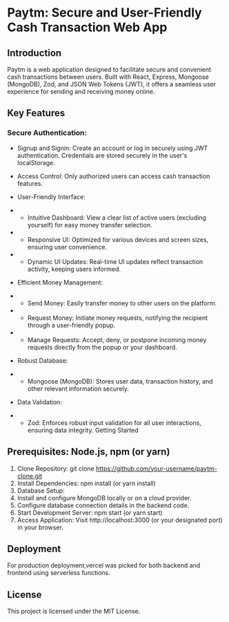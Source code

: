 # Paytm: Secure and User-Friendly Cash Transaction Web App

## Introduction

Paytm is a web application designed to facilitate secure and convenient cash transactions between users. Built with React, Express, Mongoose (MongoDB), Zod, and JSON Web Tokens (JWT), it offers a seamless user experience for sending and receiving money online.

## Key Features

### Secure Authentication:

- Signup and Signin: Create an account or log in securely using JWT authentication. Credentials are stored securely in the user's localStorage.

- Access Control: Only authorized users can access cash transaction features.

- User-Friendly Interface:
- - Intuitive Dashboard: View a clear list of active users (excluding yourself) for easy money transfer selection.
- - Responsive UI: Optimized for various devices and screen sizes, ensuring user convenience.
- - Dynamic UI Updates: Real-time UI updates reflect transaction activity, keeping users informed.

- Efficient Money Management:
- - Send Money: Easily transfer money to other users on the platform.
- - Request Money: Initiate money requests, notifying the recipient through a user-friendly popup.
- - Manage Requests: Accept, deny, or postpone incoming money requests directly from the popup or your dashboard.

- Robust Database:
- - Mongoose (MongoDB): Stores user data, transaction history, and other relevant information securely.

- Data Validation:
- - Zod: Enforces robust input validation for all user interactions, ensuring data integrity.
Getting Started

## Prerequisites: Node.js, npm (or yarn)

1. Clone Repository: git clone https://github.com/your-username/paytm-clone.git
2. Install Dependencies: npm install (or yarn install)
3. Database Setup:
4. Install and configure MongoDB locally or on a cloud provider.
5. Configure database connection details in the backend code.
6. Start Development Server: npm start (or yarn start)
7. Access Application: Visit http://localhost:3000 (or your designated port) in your browser.

## Deployment

For production deployment,vercel was picked for both backend and frontend using serverless functions.

## License

This project is licensed under the MIT License.
